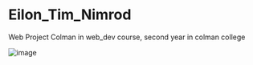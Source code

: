 # Eilon_Tim_Nimrod
Web Project Colman in web_dev course, second year in colman college

![image](https://user-images.githubusercontent.com/105338215/168820435-4b554934-0ddf-408b-9e7b-00495c2eaca5.png)


